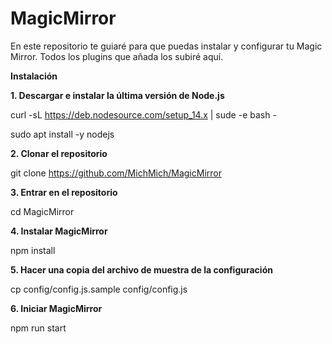 # MagicMirror
En este repositorio te guiaré para que puedas instalar y configurar tu Magic Mirror. Todos los plugins que añada los subiré aquí.

**Instalación**

**1. Descargar e instalar la última versión de Node.js**

curl -sL https://deb.nodesource.com/setup_14.x | sude -e bash -

sudo apt install -y nodejs

**2. Clonar el repositorio**

git clone https://github.com/MichMich/MagicMirror

**3. Entrar en el repositorio**

cd MagicMirror

**4. Instalar MagicMirror**

npm install

**5. Hacer una copia del archivo de muestra de la configuración**

cp config/config.js.sample config/config.js

**6. Iniciar MagicMirror**

npm run start
